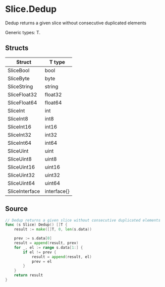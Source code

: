 # Slice.Dedup

Dedup returns a given slice without consecutive duplicated elements

Generic types: T.

## Structs

| Struct | T type |
| ------ | ------ |
| SliceBool | bool |
| SliceByte | byte |
| SliceString | string |
| SliceFloat32 | float32 |
| SliceFloat64 | float64 |
| SliceInt | int |
| SliceInt8 | int8 |
| SliceInt16 | int16 |
| SliceInt32 | int32 |
| SliceInt64 | int64 |
| SliceUint | uint |
| SliceUint8 | uint8 |
| SliceUint16 | uint16 |
| SliceUint32 | uint32 |
| SliceUint64 | uint64 |
| SliceInterface | interface{} |


## Source

```go
// Dedup returns a given slice without consecutive duplicated elements
func (s Slice) Dedup() []T {
	result := make([]T, 0, len(s.data))

	prev := s.data[0]
	result = append(result, prev)
	for _, el := range s.data[1:] {
		if el != prev {
			result = append(result, el)
			prev = el
		}
	}
	return result
}
```